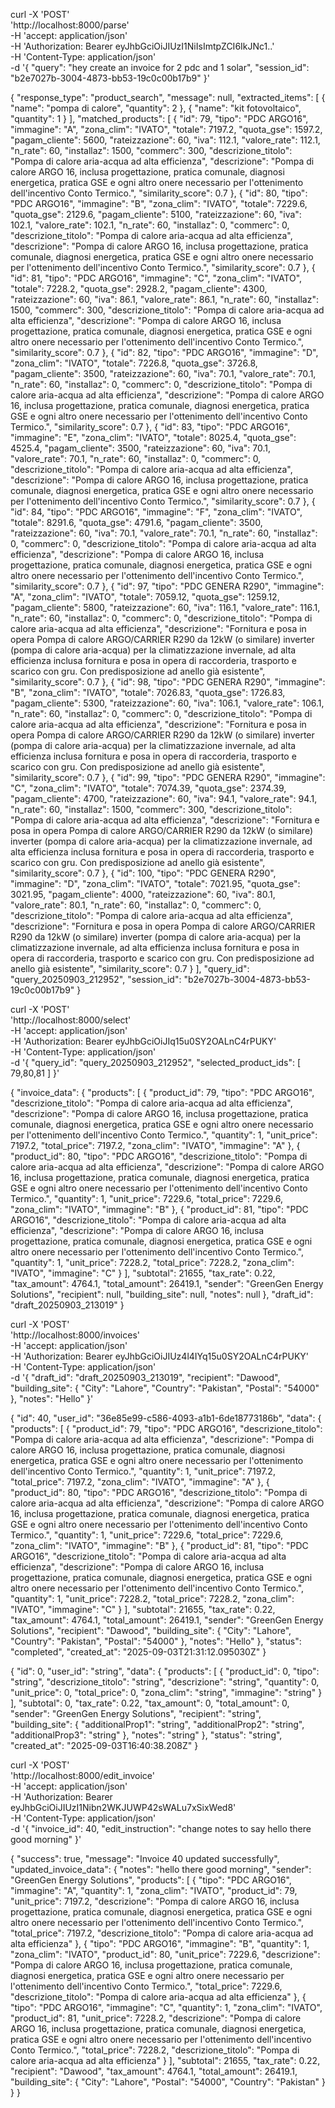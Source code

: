 

curl -X 'POST' \
  'http://localhost:8000/parse' \
  -H 'accept: application/json' \
  -H 'Authorization: Bearer eyJhbGciOiJIUzI1NiIsImtpZCI6IkJNc1..' \
  -H 'Content-Type: application/json' \
  -d '{
  "query": "hey create an invoice for 2 pdc and 1 solar",
  "session_id": "b2e7027b-3004-4873-bb53-19c0c00b17b9"
}'



{
  "response_type": "product_search",
  "message": null,
  "extracted_items": [
    {
      "name": "pompa di calore",
      "quantity": 2
    },
    {
      "name": "kit fotovoltaico",
      "quantity": 1
    }
  ],
  "matched_products": [
    {
      "id": 79,
      "tipo": "PDC ARGO16",
      "immagine": "A",
      "zona_clim": "IVATO",
      "totale": 7197.2,
      "quota_gse": 1597.2,
      "pagam_cliente": 5600,
      "rateizzazione": 60,
      "iva": 112.1,
      "valore_rate": 112.1,
      "n_rate": 60,
      "installaz": 1500,
      "commerc": 300,
      "descrizione_titolo": "Pompa di calore aria-acqua ad alta efficienza",
      "descrizione": "Pompa di calore ARGO 16, inclusa progettazione, pratica comunale, diagnosi energetica, pratica GSE e ogni altro onere necessario per l'ottenimento dell'incentivo Conto Termico.",
      "similarity_score": 0.7
    },
    {
      "id": 80,
      "tipo": "PDC ARGO16",
      "immagine": "B",
      "zona_clim": "IVATO",
      "totale": 7229.6,
      "quota_gse": 2129.6,
      "pagam_cliente": 5100,
      "rateizzazione": 60,
      "iva": 102.1,
      "valore_rate": 102.1,
      "n_rate": 60,
      "installaz": 0,
      "commerc": 0,
      "descrizione_titolo": "Pompa di calore aria-acqua ad alta efficienza",
      "descrizione": "Pompa di calore ARGO 16, inclusa progettazione, pratica comunale, diagnosi energetica, pratica GSE e ogni altro onere necessario per l'ottenimento dell'incentivo Conto Termico.",
      "similarity_score": 0.7
    },
    {
      "id": 81,
      "tipo": "PDC ARGO16",
      "immagine": "C",
      "zona_clim": "IVATO",
      "totale": 7228.2,
      "quota_gse": 2928.2,
      "pagam_cliente": 4300,
      "rateizzazione": 60,
      "iva": 86.1,
      "valore_rate": 86.1,
      "n_rate": 60,
      "installaz": 1500,
      "commerc": 300,
      "descrizione_titolo": "Pompa di calore aria-acqua ad alta efficienza",
      "descrizione": "Pompa di calore ARGO 16, inclusa progettazione, pratica comunale, diagnosi energetica, pratica GSE e ogni altro onere necessario per l'ottenimento dell'incentivo Conto Termico.",
      "similarity_score": 0.7
    },
    {
      "id": 82,
      "tipo": "PDC ARGO16",
      "immagine": "D",
      "zona_clim": "IVATO",
      "totale": 7226.8,
      "quota_gse": 3726.8,
      "pagam_cliente": 3500,
      "rateizzazione": 60,
      "iva": 70.1,
      "valore_rate": 70.1,
      "n_rate": 60,
      "installaz": 0,
      "commerc": 0,
      "descrizione_titolo": "Pompa di calore aria-acqua ad alta efficienza",
      "descrizione": "Pompa di calore ARGO 16, inclusa progettazione, pratica comunale, diagnosi energetica, pratica GSE e ogni altro onere necessario per l'ottenimento dell'incentivo Conto Termico.",
      "similarity_score": 0.7
    },
    {
      "id": 83,
      "tipo": "PDC ARGO16",
      "immagine": "E",
      "zona_clim": "IVATO",
      "totale": 8025.4,
      "quota_gse": 4525.4,
      "pagam_cliente": 3500,
      "rateizzazione": 60,
      "iva": 70.1,
      "valore_rate": 70.1,
      "n_rate": 60,
      "installaz": 0,
      "commerc": 0,
      "descrizione_titolo": "Pompa di calore aria-acqua ad alta efficienza",
      "descrizione": "Pompa di calore ARGO 16, inclusa progettazione, pratica comunale, diagnosi energetica, pratica GSE e ogni altro onere necessario per l'ottenimento dell'incentivo Conto Termico.",
      "similarity_score": 0.7
    },
    {
      "id": 84,
      "tipo": "PDC ARGO16",
      "immagine": "F",
      "zona_clim": "IVATO",
      "totale": 8291.6,
      "quota_gse": 4791.6,
      "pagam_cliente": 3500,
      "rateizzazione": 60,
      "iva": 70.1,
      "valore_rate": 70.1,
      "n_rate": 60,
      "installaz": 0,
      "commerc": 0,
      "descrizione_titolo": "Pompa di calore aria-acqua ad alta efficienza",
      "descrizione": "Pompa di calore ARGO 16, inclusa progettazione, pratica comunale, diagnosi energetica, pratica GSE e ogni altro onere necessario per l'ottenimento dell'incentivo Conto Termico.",
      "similarity_score": 0.7
    },
    {
      "id": 97,
      "tipo": "PDC GENERA R290",
      "immagine": "A",
      "zona_clim": "IVATO",
      "totale": 7059.12,
      "quota_gse": 1259.12,
      "pagam_cliente": 5800,
      "rateizzazione": 60,
      "iva": 116.1,
      "valore_rate": 116.1,
      "n_rate": 60,
      "installaz": 0,
      "commerc": 0,
      "descrizione_titolo": "Pompa di calore aria-acqua ad alta efficienza",
      "descrizione": "Fornitura e posa in opera Pompa di calore ARGO/CARRIER R290 da 12kW (o similare) inverter (pompa di calore aria-acqua) per la climatizzazione invernale, ad alta efficienza inclusa fornitura e posa in opera di raccorderia, trasporto e scarico con gru. Con predisposizione ad anello già esistente",
      "similarity_score": 0.7
    },
    {
      "id": 98,
      "tipo": "PDC GENERA R290",
      "immagine": "B",
      "zona_clim": "IVATO",
      "totale": 7026.83,
      "quota_gse": 1726.83,
      "pagam_cliente": 5300,
      "rateizzazione": 60,
      "iva": 106.1,
      "valore_rate": 106.1,
      "n_rate": 60,
      "installaz": 0,
      "commerc": 0,
      "descrizione_titolo": "Pompa di calore aria-acqua ad alta efficienza",
      "descrizione": "Fornitura e posa in opera Pompa di calore ARGO/CARRIER R290 da 12kW (o similare) inverter (pompa di calore aria-acqua) per la climatizzazione invernale, ad alta efficienza inclusa fornitura e posa in opera di raccorderia, trasporto e scarico con gru. Con predisposizione ad anello già esistente",
      "similarity_score": 0.7
    },
    {
      "id": 99,
      "tipo": "PDC GENERA R290",
      "immagine": "C",
      "zona_clim": "IVATO",
      "totale": 7074.39,
      "quota_gse": 2374.39,
      "pagam_cliente": 4700,
      "rateizzazione": 60,
      "iva": 94.1,
      "valore_rate": 94.1,
      "n_rate": 60,
      "installaz": 1500,
      "commerc": 300,
      "descrizione_titolo": "Pompa di calore aria-acqua ad alta efficienza",
      "descrizione": "Fornitura e posa in opera Pompa di calore ARGO/CARRIER R290 da 12kW (o similare) inverter (pompa di calore aria-acqua) per la climatizzazione invernale, ad alta efficienza inclusa fornitura e posa in opera di raccorderia, trasporto e scarico con gru. Con predisposizione ad anello già esistente",
      "similarity_score": 0.7
    },
    {
      "id": 100,
      "tipo": "PDC GENERA R290",
      "immagine": "D",
      "zona_clim": "IVATO",
      "totale": 7021.95,
      "quota_gse": 3021.95,
      "pagam_cliente": 4000,
      "rateizzazione": 60,
      "iva": 80.1,
      "valore_rate": 80.1,
      "n_rate": 60,
      "installaz": 0,
      "commerc": 0,
      "descrizione_titolo": "Pompa di calore aria-acqua ad alta efficienza",
      "descrizione": "Fornitura e posa in opera Pompa di calore ARGO/CARRIER R290 da 12kW (o similare) inverter (pompa di calore aria-acqua) per la climatizzazione invernale, ad alta efficienza inclusa fornitura e posa in opera di raccorderia, trasporto e scarico con gru. Con predisposizione ad anello già esistente",
      "similarity_score": 0.7
    }
  ],
  "query_id": "query_20250903_212952",
  "session_id": "b2e7027b-3004-4873-bb53-19c0c00b17b9"
}



curl -X 'POST' \
  'http://localhost:8000/select' \
  -H 'accept: application/json' \
  -H 'Authorization: Bearer eyJhbGciOiJIq15u0SY2OALnC4rPUKY' \
  -H 'Content-Type: application/json' \
  -d '{
  "query_id": "query_20250903_212952",
  "selected_product_ids": [
    79,80,81
  ]
}'

{
  "invoice_data": {
    "products": [
      {
        "product_id": 79,
        "tipo": "PDC ARGO16",
        "descrizione_titolo": "Pompa di calore aria-acqua ad alta efficienza",
        "descrizione": "Pompa di calore ARGO 16, inclusa progettazione, pratica comunale, diagnosi energetica, pratica GSE e ogni altro onere necessario per l'ottenimento dell'incentivo Conto Termico.",
        "quantity": 1,
        "unit_price": 7197.2,
        "total_price": 7197.2,
        "zona_clim": "IVATO",
        "immagine": "A"
      },
      {
        "product_id": 80,
        "tipo": "PDC ARGO16",
        "descrizione_titolo": "Pompa di calore aria-acqua ad alta efficienza",
        "descrizione": "Pompa di calore ARGO 16, inclusa progettazione, pratica comunale, diagnosi energetica, pratica GSE e ogni altro onere necessario per l'ottenimento dell'incentivo Conto Termico.",
        "quantity": 1,
        "unit_price": 7229.6,
        "total_price": 7229.6,
        "zona_clim": "IVATO",
        "immagine": "B"
      },
      {
        "product_id": 81,
        "tipo": "PDC ARGO16",
        "descrizione_titolo": "Pompa di calore aria-acqua ad alta efficienza",
        "descrizione": "Pompa di calore ARGO 16, inclusa progettazione, pratica comunale, diagnosi energetica, pratica GSE e ogni altro onere necessario per l'ottenimento dell'incentivo Conto Termico.",
        "quantity": 1,
        "unit_price": 7228.2,
        "total_price": 7228.2,
        "zona_clim": "IVATO",
        "immagine": "C"
      }
    ],
    "subtotal": 21655,
    "tax_rate": 0.22,
    "tax_amount": 4764.1,
    "total_amount": 26419.1,
    "sender": "GreenGen Energy Solutions",
    "recipient": null,
    "building_site": null,
    "notes": null
  },
  "draft_id": "draft_20250903_213019"
}


curl -X 'POST' \
  'http://localhost:8000/invoices' \
  -H 'accept: application/json' \
  -H 'Authorization: Bearer eyJhbGciOiJIUz4l4IYq15u0SY2OALnC4rPUKY' \
  -H 'Content-Type: application/json' \
  -d '{
  "draft_id": "draft_20250903_213019",
  "recipient": "Dawood",
  "building_site": {
    "City": "Lahore",
    "Country": "Pakistan",
    "Postal": "54000"
  },
  "notes": "Hello"
}'

{
  "id": 40,
  "user_id": "36e85e99-c586-4093-a1b1-6de18773186b",
  "data": {
    "products": [
      {
        "product_id": 79,
        "tipo": "PDC ARGO16",
        "descrizione_titolo": "Pompa di calore aria-acqua ad alta efficienza",
        "descrizione": "Pompa di calore ARGO 16, inclusa progettazione, pratica comunale, diagnosi energetica, pratica GSE e ogni altro onere necessario per l'ottenimento dell'incentivo Conto Termico.",
        "quantity": 1,
        "unit_price": 7197.2,
        "total_price": 7197.2,
        "zona_clim": "IVATO",
        "immagine": "A"
      },
      {
        "product_id": 80,
        "tipo": "PDC ARGO16",
        "descrizione_titolo": "Pompa di calore aria-acqua ad alta efficienza",
        "descrizione": "Pompa di calore ARGO 16, inclusa progettazione, pratica comunale, diagnosi energetica, pratica GSE e ogni altro onere necessario per l'ottenimento dell'incentivo Conto Termico.",
        "quantity": 1,
        "unit_price": 7229.6,
        "total_price": 7229.6,
        "zona_clim": "IVATO",
        "immagine": "B"
      },
      {
        "product_id": 81,
        "tipo": "PDC ARGO16",
        "descrizione_titolo": "Pompa di calore aria-acqua ad alta efficienza",
        "descrizione": "Pompa di calore ARGO 16, inclusa progettazione, pratica comunale, diagnosi energetica, pratica GSE e ogni altro onere necessario per l'ottenimento dell'incentivo Conto Termico.",
        "quantity": 1,
        "unit_price": 7228.2,
        "total_price": 7228.2,
        "zona_clim": "IVATO",
        "immagine": "C"
      }
    ],
    "subtotal": 21655,
    "tax_rate": 0.22,
    "tax_amount": 4764.1,
    "total_amount": 26419.1,
    "sender": "GreenGen Energy Solutions",
    "recipient": "Dawood",
    "building_site": {
      "City": "Lahore",
      "Country": "Pakistan",
      "Postal": "54000"
    },
    "notes": "Hello"
  },
  "status": "completed",
  "created_at": "2025-09-03T21:31:12.095030Z"
}


{
  "id": 0,
  "user_id": "string",
  "data": {
    "products": [
      {
        "product_id": 0,
        "tipo": "string",
        "descrizione_titolo": "string",
        "descrizione": "string",
        "quantity": 0,
        "unit_price": 0,
        "total_price": 0,
        "zona_clim": "string",
        "immagine": "string"
      }
    ],
    "subtotal": 0,
    "tax_rate": 0.22,
    "tax_amount": 0,
    "total_amount": 0,
    "sender": "GreenGen Energy Solutions",
    "recipient": "string",
    "building_site": {
      "additionalProp1": "string",
      "additionalProp2": "string",
      "additionalProp3": "string"
    },
    "notes": "string"
  },
  "status": "string",
  "created_at": "2025-09-03T16:40:38.208Z"
}


curl -X 'POST' \
  'http://localhost:8000/edit_invoice' \
  -H 'accept: application/json' \
  -H 'Authorization: Bearer eyJhbGciOiJIUzI1Nibn2WKJUWP42sWALu7xSixWed8' \
  -H 'Content-Type: application/json' \
  -d '{
  "invoice_id": 40,
  "edit_instruction": "change notes to say hello there good morning"
}'


{
  "success": true,
  "message": "Invoice 40 updated successfully",
  "updated_invoice_data": {
    "notes": "hello there good morning",
    "sender": "GreenGen Energy Solutions",
    "products": [
      {
        "tipo": "PDC ARGO16",
        "immagine": "A",
        "quantity": 1,
        "zona_clim": "IVATO",
        "product_id": 79,
        "unit_price": 7197.2,
        "descrizione": "Pompa di calore ARGO 16, inclusa progettazione, pratica comunale, diagnosi energetica, pratica GSE e ogni altro onere necessario per l'ottenimento dell'incentivo Conto Termico.",
        "total_price": 7197.2,
        "descrizione_titolo": "Pompa di calore aria-acqua ad alta efficienza"
      },
      {
        "tipo": "PDC ARGO16",
        "immagine": "B",
        "quantity": 1,
        "zona_clim": "IVATO",
        "product_id": 80,
        "unit_price": 7229.6,
        "descrizione": "Pompa di calore ARGO 16, inclusa progettazione, pratica comunale, diagnosi energetica, pratica GSE e ogni altro onere necessario per l'ottenimento dell'incentivo Conto Termico.",
        "total_price": 7229.6,
        "descrizione_titolo": "Pompa di calore aria-acqua ad alta efficienza"
      },
      {
        "tipo": "PDC ARGO16",
        "immagine": "C",
        "quantity": 1,
        "zona_clim": "IVATO",
        "product_id": 81,
        "unit_price": 7228.2,
        "descrizione": "Pompa di calore ARGO 16, inclusa progettazione, pratica comunale, diagnosi energetica, pratica GSE e ogni altro onere necessario per l'ottenimento dell'incentivo Conto Termico.",
        "total_price": 7228.2,
        "descrizione_titolo": "Pompa di calore aria-acqua ad alta efficienza"
      }
    ],
    "subtotal": 21655,
    "tax_rate": 0.22,
    "recipient": "Dawood",
    "tax_amount": 4764.1,
    "total_amount": 26419.1,
    "building_site": {
      "City": "Lahore",
      "Postal": "54000",
      "Country": "Pakistan"
    }
  }
}